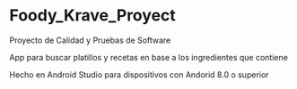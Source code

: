 # Foody_Krave_Proyect
Proyecto de Calidad y Pruebas de Software

App para buscar platillos y recetas en base a los ingredientes que contiene

Hecho en Android Studio para dispositivos con Andorid 8.0 o superior
